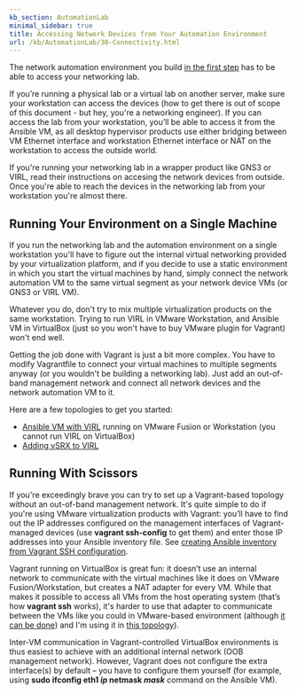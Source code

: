 ```yaml
---
kb_section: AutomationLab
minimal_sidebar: true
title: Accessing Network Devices from Your Automation Environment
url: /kb/AutomationLab/30-Connectivity.html
---
```

The network automation environment you build [in the first step](10-Ansible_Environment.html) has to be able to access your networking lab.

If you’re running a physical lab or a virtual lab on another server, make sure your workstation can access the devices (how to get there is out of scope of this document - but hey, you're a networking engineer). If you can access the lab from your workstation, you’ll be able to access it from the Ansible VM, as all desktop hypervisor products use either bridging between VM Ethernet interface and workstation Ethernet interface or NAT on the workstation to access the outside world.

If you're running your networking lab in a wrapper product like GNS3 or VIRL, read their instructions on accesing the network devices from outside. Once you're able to reach the devices in the networking lab from your workstation you're almost there.

## Running Your Environment on a Single Machine

If you run the networking lab and the automation environment on a single workstation you'll have to figure out the internal virtual networking provided by your virtualization platform, and if you decide to use a static environment in which you start the virtual machines by hand, simply connect the network automation VM to the same virtual segment as your network device VMs (or GNS3 or VIRL VM).

<div class='stop' markdown='1'>Whatever you do, don't try to mix multiple virtualization products on the same workstation. Trying to run VIRL in VMware Workstation, and Ansible VM in VirtualBox (just so you won't have to buy VMware plugin for Vagrant) won't end well.</div>

Getting the job done with Vagrant is just a bit more complex. You have to modify Vagrantfile to connect your virtual machines to multiple segments anyway (or you wouldn't be building a networking lab). Just add an out-of-band management network and connect all network devices and the network automation VM to it.

Here are a few topologies to get you started:

- [Ansible VM with VIRL](https://github.com/ipspace/NetOpsWorkshop/tree/master/topologies/VIRL) running on VMware Fusion or Workstation (you cannot run VIRL on VirtualBox)
- [Adding vSRX to VIRL](https://github.com/ipspace/NetOpsWorkshop/tree/master/topologies/vSRX%2BVIRL)

## Running With Scissors

If you're exceedingly brave you can try to set up a Vagrant-based topology without an out-of-band management network. It's quite simple to do if you're using VMware virtualization products with Vagrant: you’ll have to find out the IP addresses configured on the management interfaces of Vagrant-managed devices (use **vagrant ssh-config** to get them) and enter those IP addresses into your Ansible inventory file. See [creating Ansible inventory from Vagrant SSH configuration](../Ansible/Ansible_Inventory_Vagrant.html).

Vagrant running on VirtualBox is great fun: it doesn’t use an internal network to communicate with the virtual machines like it does on VMware Fusion/Workstation, but creates a NAT adapter for every VM. While that makes it possible to access all VMs from the host operating system (that’s how **vagrant ssh** works), it's harder to use that adapter to communicate between the VMs like you could in VMware-based environment (although [it can be done](..//Ansible/Running_Ansible_Vagrant_VM.html)) and I'm using it in [this topology](https://github.com/ipspace/NetOpsWorkshop/tree/master/topologies/EOS-Leaf-and-Spine)).

Inter-VM communication in Vagrant-controlled VirtualBox environments is thus easiest to achieve with an additional internal network (OOB management network). However, Vagrant does not configure the extra interface(s) by default – you have to configure them yourself (for example, using **sudo ifconfig eth1 *ip* netmask *mask*** command on the Ansible VM).


